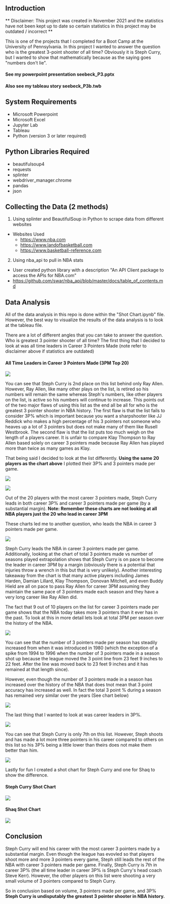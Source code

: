 ## Introduction
** Disclaimer: This project was created in November 2021 and the statistics have not been kept up to date so certain statistics in this project may be outdated / incorrect **

This is one of the projects that I completed for a Boot Camp at the University of Pennsylvania. In this project I wanted to answer the question who is the greatest 3-point shooter of all time?
Obviously it is Steph Curry, but I wanted to show that mathematically because as the saying goes "numbers don't lie".

#### See my powerpoint presentation seebeck_P3.pptx
#### Also see my tableau story seebeck_P3b.twb

## System Requirements
- Microsoft Powerpoint
- Microsoft Excel 
- Jupyter Lab
- Tableau
- Python (version 3 or later required)

## Python Libraries Required 
- beautifulsoup4
- requests
- splinter
- webdriver_manager.chrome
- pandas
- json

## Collecting the Data (2 methods)
1. Using splinter and BeautifulSoup in Python to scrape data from different websites
- Websites Used
  - https://www.nba.com
  - https://www.landofbasketball.com
  - https://www.basketball-reference.com 
  
2. Using nba_api to pull in NBA stats
- User created python library with a description "An API Client package to access the APIs for NBA.com"
- https://github.com/swar/nba_api/blob/master/docs/table_of_contents.md 

## Data Analysis 
All of the data analysis in this repo is done within the "Shot Chart.ipynb" file. However, the best way to visualize the results of the data analysis is to look at the tableau file. 

There are a lot of different angles that you can take to answer the question. Who is greatest 3 pointer shooter of all time? The first thing that I decided to look at was all time leaders in Career 3 Pointers Made (note refer to disclaimer above if statistics are outdated)

#### All Time Leaders in Career 3 Pointers Made (3PM Top 20)
![](Images/all_time_career_3PM.JPG)

You can see that Steph Curry is 2nd place on this list behind only Ray Allen. However, Ray Allen, like many other plays on the list, is retired so his numbers will remain the same whereas Steph's numbers, like other players on the list, is active so his numbers will continue to increase. This points out of the two major flaws of using this list as the end all be all for who is the greatest 3 pointer shooter in NBA history. The first flaw is that the list fails to consider 3P% which is important because you want a sharpshooter like JJ Reddick who makes a high percentage of his 3 pointers not someone who heaves up a lot of 3 pointers but does not make many of them like Rusell Westbrook. The second flaw is that the list puts too much weigh on the length of a players career. It is unfair to compare Klay Thompson to Ray Allen based solely on career 3 pointers made because Ray Allen has played more than twice as many games as Klay. 

That being said I decided to look at the list differently. **Using the same 20 players as the chart above** I plotted their 3P% and 3 pointers made per game. 

![](Images/image_2.JPG)

![](Images/image_3.JPG)

Out of the 20 players with the most career 3 pointers made, Steph Curry leads in both career 3P% and career 3 pointers made per game (by a substantial margin). 
**Note: Remember these charts are not looking at all NBA players just the 20 who lead in career 3PM**

These charts led me to another question, who leads the NBA in career 3 pointers made per game. 

![](Images/image_4.JPG)

Steph Curry leads the NBA in career 3 pointers made per game. Additionally, looking at the chart of total 3 pointers made vs number of seasons played extrapolation shows that Steph Curry is on pace to become the leader in career 3PM by a margin (obviously there is a potential that injuries throw a wrench in this but that is very unlikely). Another interesting takeaway from the chart is that many active players including James Harden, Damian Lillard, Klay Thompson, Donovan Mitchell, and even Buddy Hield are all on pace to pass Ray Allen for career 3PM assuming they maintain the same pace of 3 pointers made each season and they have a very long career like Ray Allen did. 

The fact that 9 out of 10 players on the list for career 3 pointers made per game shows that the NBA today takes more 3 pointers than it ever has in the past. To look at this in more detail lets look at total 3PM per season over the history of the NBA.

![](Images/image_5.JPG)

You can see that the number of 3 pointers made per season has steadily increased from when it was introduced in 1980 (which the exception of a spike from 1994 to 1996 when the number of 3 pointers made in a season shot up because the league moved the 3 point line from 23 feet 9 inches to 22 feet. After the line was moved back to 23 feet 9 inches and it has remained at that length since). 

However, even though the number of 3 pointers made in a season has increased over the history of the NBA that does tnot mean that 3 point accuracy has increased as well. In fact the total 3 point % during a season has remained very similar over the years (See chart below) 

![](Images/image_6.JPG)

The last thing that I wanted to look at was career leaders in 3P%. 

![](Images/image_7.JPG)

You can see that Steph Curry is only 7th on this list. However, Steph shoots and has made a lot more three pointers in his career compared to others on this list so his 3P% being a little lower than theirs does not make them better than him. 

![](Images/image_8.JPG)

Lastly for fun I created a shot chart for Steph Curry and one for Shaq to show the difference.

#### Steph Curry Shot Chart 
![](Images/image_9.JPG)

#### Shaq Shot Chart
![](Images/image_10.JPG)


## Conclusion 
Steph Curry will end his career with the most career 3 pointers made by a substantial margin. Even though the league has evovled so that players shoot more and more 3 pointers every game, Steph still leads the rest of the NBA with career 3 pointers made per game. Finally, Steph Curry is 7th in career 3P% (the all time leader in career 3P% is Steph Curry's head coach Steve Kerr). However, the other players on this list were shooting a very small volume of 3 pointers compared to Steph Curry. 

So in conclusion based on volume, 3 pointers made per game, and 3P% **Steph Curry is undisputably the greatest 3 pointer shooter in NBA history.** 
